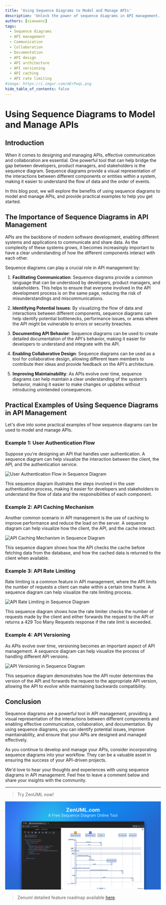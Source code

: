 ```yaml
---
title: 'Using Sequence Diagrams to Model and Manage APIs'
description: 'Unlock the power of sequence diagrams in API management. Explore how visual modeling can improve communication, identify issues, and enhance API documentation. Practical examples demonstrate the benefits of using sequence diagrams for user authentication, caching, rate limiting, and versioning.'
authors: [xiaowenz]
tags:
  - Sequence diagrams
  - API management
  - Communication
  - Collaboration
  - Documentation
  - API design
  - API architecture
  - API versioning
  - API caching
  - API rate limiting
#image: https://i.imgur.com/mErPwqL.png
hide_table_of_contents: false
---
```


# Using Sequence Diagrams to Model and Manage APIs

## Introduction

When it comes to designing and managing APIs, effective communication and collaboration are essential. One powerful tool that can help bridge the gap between developers, product managers, and stakeholders is the sequence diagram. Sequence diagrams provide a visual representation of the interactions between different components or entities within a system, making it easier to understand the flow of data and the order of events.

In this blog post, we will explore the benefits of using sequence diagrams to model and manage APIs, and provide practical examples to help you get started.

<!-- truncate -->

## The Importance of Sequence Diagrams in API Management

APIs are the backbone of modern software development, enabling different systems and applications to communicate and share data. As the complexity of these systems grows, it becomes increasingly important to have a clear understanding of how the different components interact with each other.

Sequence diagrams can play a crucial role in API management by:

1. **Facilitating Communication**: Sequence diagrams provide a common language that can be understood by developers, product managers, and stakeholders. This helps to ensure that everyone involved in the API development process is on the same page, reducing the risk of misunderstandings and miscommunications.

2. **Identifying Potential Issues**: By visualizing the flow of data and interactions between different components, sequence diagrams can help identify potential bottlenecks, performance issues, or areas where the API might be vulnerable to errors or security breaches.

3. **Documenting API Behavior**: Sequence diagrams can be used to create detailed documentation of the API's behavior, making it easier for developers to understand and integrate with the API.

4. **Enabling Collaborative Design**: Sequence diagrams can be used as a tool for collaborative design, allowing different team members to contribute their ideas and provide feedback on the API's architecture.

5. **Improving Maintainability**: As APIs evolve over time, sequence diagrams can help maintain a clear understanding of the system's behavior, making it easier to make changes or updates without introducing unintended consequences.

## Practical Examples of Using Sequence Diagrams in API Management

Let's dive into some practical examples of how sequence diagrams can be used to model and manage APIs.

### Example 1: User Authentication Flow

Suppose you're designing an API that handles user authentication. A sequence diagram can help visualize the interaction between the client, the API, and the authentication service.

![User Authentication Flow in Sequence Diagram](https://cdn.sa.net/2024/05/16/LOaoifxdemEX4Pb.png)

This sequence diagram illustrates the steps involved in the user authentication process, making it easier for developers and stakeholders to understand the flow of data and the responsibilities of each component.

### Example 2: API Caching Mechanism

Another common scenario in API management is the use of caching to improve performance and reduce the load on the server. A sequence diagram can help visualize how the client, the API, and the cache interact.

![API Caching Mechanism in Sequence Diagram](https://cdn.sa.net/2024/05/16/hqs2dreoxfz5Wti.png)

This sequence diagram shows how the API checks the cache before fetching data from the database, and how the cached data is returned to the client when available.

### Example 3: API Rate Limiting

Rate limiting is a common feature in API management, where the API limits the number of requests a client can make within a certain time frame. A sequence diagram can help visualize the rate limiting process.

![API Rate Limiting in Sequence Diagram](https://cdn.sa.net/2024/05/16/9zt21GXs6pvVUwa.png)

This sequence diagram shows how the rate limiter checks the number of requests made by the client and either forwards the request to the API or returns a 429 Too Many Requests response if the rate limit is exceeded.

### Example 4: API Versioning

As APIs evolve over time, versioning becomes an important aspect of API management. A sequence diagram can help visualize the process of handling different API versions.

![API Versioning in Sequence Diagram](https://cdn.sa.net/2024/05/16/rsgvc7WhLSm4Qiz.png)

This sequence diagram demonstrates how the API router determines the version of the API and forwards the request to the appropriate API version, allowing the API to evolve while maintaining backwards compatibility.

## Conclusion

Sequence diagrams are a powerful tool in API management, providing a visual representation of the interactions between different components and enabling effective communication, collaboration, and documentation. By using sequence diagrams, you can identify potential issues, improve maintainability, and ensure that your APIs are designed and managed effectively.

As you continue to develop and manage your APIs, consider incorporating sequence diagrams into your workflow. They can be a valuable asset in ensuring the success of your API-driven projects.

We'd love to hear your thoughts and experiences with using sequence diagrams in API management. Feel free to leave a comment below and share your insights with the community.

---

> Try ZenUML now!

[![ZenUML: The Best Diagram Plugin for Confluence](../../static/img/og-image.png)](https://app.zenuml.com)

> Zenuml detailed feature roadmap available [here](/roadmap).
